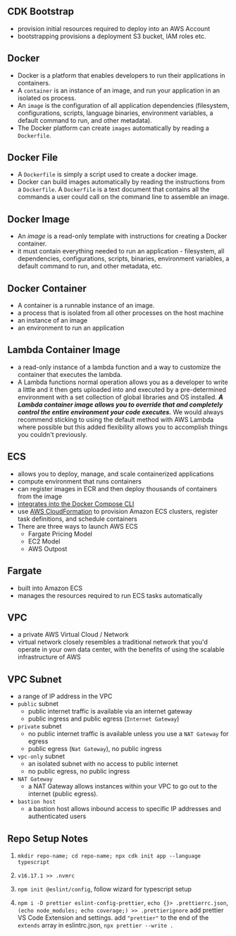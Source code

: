 ## CDK Bootstrap

- provision initial resources required to deploy into an AWS Account
- bootstrapping provisions a deployment S3 bucket, IAM roles etc.

## Docker

- Docker is a platform that enables developers to run their applications in containers.
- A `container` is an instance of an image, and run your application in an isolated os process.
- An `image` is the configuration of all application dependencies (filesystem, configurations, scripts, language binaries, environment variables, a default command to run, and other metadata).
- The Docker platform can create `images` automatically by reading a `Dockerfile`.

## Docker File

- A `Dockerfile` is simply a script used to create a docker image.
- Docker can build images automatically by reading the instructions from a `Dockerfile`. A `Dockerfile` is a text document that contains all the commands a user could call on the command line to assemble an image.

## Docker Image

- An *image* is a read-only template with instructions for creating a Docker container.
- it must contain everything needed to run an application - filesystem, all dependencies, configurations, scripts, binaries, environment variables, a default command to run, and other metadata, etc.

## Docker Container

- A container is a runnable instance of an image.
- a process that is isolated from all other processes on the host machine
- an instance of an image
- an environment to run an application

## Lambda Container Image

- a read-only instance of a lambda function and a way to customize the container that executes the lambda.
- A Lambda functions normal operation allows you as a developer to write a little and it then gets uploaded into and executed by a pre-determined environment with a set collection of global libraries and OS installed. **_A Lambda container image allows you to override that and completely control the entire environment your code executes._** We would always recommend sticking to using the default method with AWS Lambda where possible but this added flexibility allows you to accomplish things you couldn't previously.

## ECS

- allows you to deploy, manage, and scale containerized applications
- compute environment that runs containers
- can register images in ECR and then deploy thousands of containers from the image
- [integrates into the Docker Compose CLI](https://aws.amazon.com/blogs/containers/deploy-applications-on-amazon-ecs-using-docker-compose/)
- use [AWS CloudFormation](https://aws.amazon.com/cloudformation/) to provision Amazon ECS clusters, register task definitions, and schedule containers
- There are three ways to launch AWS ECS
  - Fargate Pricing Model
  - EC2 Model
  - AWS Outpost

## Fargate

- built into Amazon ECS
- manages the resources required to run ECS tasks automatically

## VPC

- a private AWS Virtual Cloud / Network
- virtual network closely resembles a traditional network that you'd operate in your own data center, with the benefits of using the scalable infrastructure of AWS

## VPC Subnet

- a range of IP address in the VPC
- `public` subnet
  - public internet traffic is available via an internet gateway
  - public ingress and public egress (`Internet Gateway`)
- `private` subnet
  - no public internet traffic is available unless you use a `NAT Gateway` for egress
  - public egress (`Nat Gateway`), no public ingress
- `vpc-only` subnet
  - an isolated subnet with no access to public internet
  - no public egress, no public ingress
- `NAT Gateway`
  - a NAT Gateway allows instances within your VPC to go out to the internet (public egress).
- `bastion host`
  - a bastion host allows inbound access to specific IP addresses and authenticated users

## Repo Setup Notes

1. `mkdir repo-name; cd repo-name; npx cdk init app --language typescript`

2. `v16.17.1 >> .nvmrc`

3. `npm init @eslint/config`, follow wizard for typescript setup

4. `npm i -D prettier eslint-config-prettier`, `echo {}> .prettierrc.json`, `(echo node_modules; echo coverage;) >> .prettierignore` add prettier VS Code Extension and settings. add `"prettier"` to the end of the `extends` array in eslintrc.json, `npx prettier --write .`
